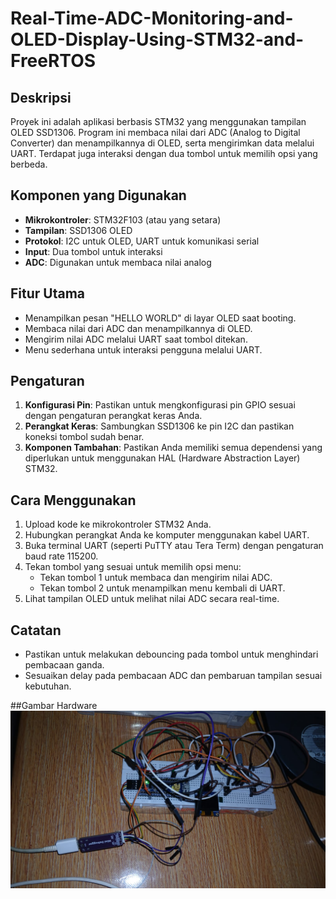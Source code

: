 # Real-Time-ADC-Monitoring-and-OLED-Display-Using-STM32-and-FreeRTOS

## Deskripsi
Proyek ini adalah aplikasi berbasis STM32 yang menggunakan tampilan OLED SSD1306. Program ini membaca nilai dari ADC (Analog to Digital Converter) dan menampilkannya di OLED, serta mengirimkan data melalui UART. Terdapat juga interaksi dengan dua tombol untuk memilih opsi yang berbeda.

## Komponen yang Digunakan
- **Mikrokontroler**: STM32F103 (atau yang setara)
- **Tampilan**: SSD1306 OLED
- **Protokol**: I2C untuk OLED, UART untuk komunikasi serial
- **Input**: Dua tombol untuk interaksi
- **ADC**: Digunakan untuk membaca nilai analog

## Fitur Utama
- Menampilkan pesan "HELLO WORLD" di layar OLED saat booting.
- Membaca nilai dari ADC dan menampilkannya di OLED.
- Mengirim nilai ADC melalui UART saat tombol ditekan.
- Menu sederhana untuk interaksi pengguna melalui UART.

## Pengaturan
1. **Konfigurasi Pin**: Pastikan untuk mengkonfigurasi pin GPIO sesuai dengan pengaturan perangkat keras Anda.
2. **Perangkat Keras**: Sambungkan SSD1306 ke pin I2C dan pastikan koneksi tombol sudah benar.
3. **Komponen Tambahan**: Pastikan Anda memiliki semua dependensi yang diperlukan untuk menggunakan HAL (Hardware Abstraction Layer) STM32.

## Cara Menggunakan
1. Upload kode ke mikrokontroler STM32 Anda.
2. Hubungkan perangkat Anda ke komputer menggunakan kabel UART.
3. Buka terminal UART (seperti PuTTY atau Tera Term) dengan pengaturan baud rate 115200.
4. Tekan tombol yang sesuai untuk memilih opsi menu:
   - Tekan tombol 1 untuk membaca dan mengirim nilai ADC.
   - Tekan tombol 2 untuk menampilkan menu kembali di UART.
5. Lihat tampilan OLED untuk melihat nilai ADC secara real-time.

## Catatan
- Pastikan untuk melakukan debouncing pada tombol untuk menghindari pembacaan ganda.
- Sesuaikan delay pada pembacaan ADC dan pembaruan tampilan sesuai kebutuhan.

##Gambar Hardware
![img 1](Photos/GR3.jpeg)

